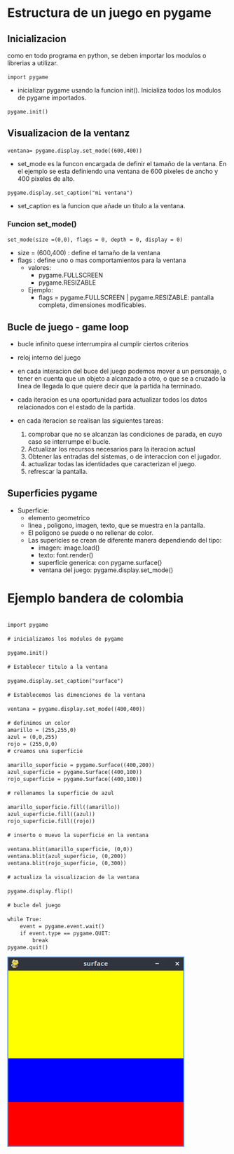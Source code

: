 # Estructura de un juego en pygame

## Inicializacion

como en todo programa en python, se deben importar los modulos o librerias a utilizar.

`import pygame`

- inicializar pygame usando la funcion init(). Inicializa todos los modulos de pygame importados.

``pygame.init()``

## Visualizacion de la ventanz

``ventana= pygame.display.set_mode((600,400))``

- set_mode es la funcon encargada de definir el tamaño de la ventana. En el ejemplo se esta definiendo una ventana de 600 pixeles de ancho y 400 pixeles de alto. 

``pygame.display.set_caption("mi ventana")``

- set_caption es la funcion que añade un titulo a la ventana.

### Funcion set_mode()

``set_mode(size =(0,0), flags = 0, depth = 0, display = 0)``

- size = (600,400) : define el tamaño de la ventana
- flags : define uno o mas comportamientos para la ventana
    - valores:
        - pygame.FULLSCREEN
        - pygame.RESIZABLE
    - Ejemplo:
        - flags = pygame.FULLSCREEN | pygame.RESIZABLE: pantalla completa, dimensiones modificables.

## Bucle de juego - game loop

- bucle infinito quese interrumpira al cumplir ciertos criterios 

- reloj interno del juego

- en cada interacion del buce del juego podemos mover a un personaje, o tener en cuenta que un objeto a alcanzado a otro, o que se a cruzado la linea de llegada lo que quiere decir que la partida ha terminado.

- cada iteracion es una oportunidad para actualizar todos los datos relacionados con el estado de la partida.

- en cada iteracion se realisan las siguientes tareas:
    1. comprobar que no se alcanzan las condiciones de parada, en cuyo caso se interrumpe el bucle.
    2. Actualizar los recursos necesarios para la iteracion actual
    3. Obtener las entradas del sistemas, o de interaccion con el jugador.
    4. actualizar todas las identidades que
    caracterizan el juego.
    5. refrescar la pantalla.

## Superficies pygame

- Superficie: 
    - elemento geometrico 
    - linea , poligono, imagen, texto, que se muestra en la pantalla.
    - El poligono se puede o no rellenar de color.
    - Las supericies se crean de diferente manera dependiendo del tipo:
        - imagen: image.load()
        - texto: font.render()
        - superficie generica: con pygame.surface()
        - ventana del juego: pygame.display.set_mode()

# Ejemplo bandera de colombia 
```# importamos la libreria pygame

import pygame

# inicializamos los modulos de pygame

pygame.init()

# Establecer titulo a la ventana

pygame.display.set_caption("surface")

# Establecemos las dimenciones de la ventana

ventana = pygame.display.set_mode((400,400))

# definimos un color
amarillo = (255,255,0)
azul = (0,0,255)
rojo = (255,0,0)
# creamos una superficie

amarillo_superficie = pygame.Surface((400,200))
azul_superficie = pygame.Surface((400,100))
rojo_superficie = pygame.Surface((400,100))

# rellenamos la superficie de azul

amarillo_superficie.fill((amarillo))
azul_superficie.fill((azul))
rojo_superficie.fill((rojo))

# inserto o muevo la superficie en la ventana

ventana.blit(amarillo_superficie, (0,0))
ventana.blit(azul_superficie, (0,200))
ventana.blit(rojo_superficie, (0,300))

# actualiza la visualizacion de la ventana

pygame.display.flip()

# bucle del juego

while True:
    event = pygame.event.wait()
    if event.type == pygame.QUIT:
        break
pygame.quit()
```
![imagen bandera](screen02.png)